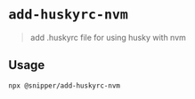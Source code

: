 # `add-huskyrc-nvm`

> add .huskyrc file for using husky with nvm

## Usage

```
npx @snipper/add-huskyrc-nvm
```
